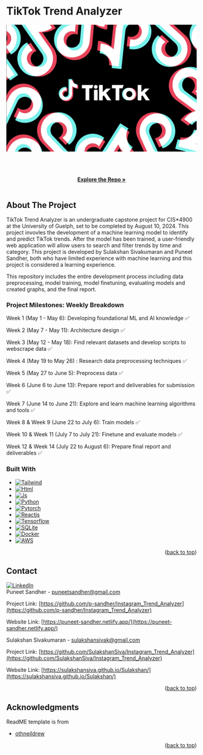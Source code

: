 # TikTok Trend Analyzer

<!-- Improved compatibility of back to top link: See: https://github.com/othneildrew/Best-README-Template/pull/73 -->
<a name="readme-top"></a>
<!--
*** Thanks for checking out the Best-README-Template. If you have a suggestion
*** that would make this better, please fork the repo and create a pull request
*** or simply open an issue with the tag "enhancement".
*** Don't forget to give the project a star!
*** Thanks again! Now go create something AMAZING! :D
-->



<!-- PROJECT SHIELDS -->
<!--
*** I'm using markdown "reference style" links for readability.
*** Reference links are enclosed in brackets [ ] instead of parentheses ( ).
*** See the bottom of this document for the declaration of the reference variables
*** for contributors-url, forks-url, etc. This is an optional, concise syntax you may use.
*** https://www.markdownguide.org/basic-syntax/#reference-style-links
-->

![TikTok Banner](Graphs/images/tiktokBackground.png)

<!-- PROJECT LOGO -->
<br />
<div align="center">

  <p align="center">
    <br />
    <a href="https://github.com/p-sandher/Instagram_Trend_Analyzer"><strong>Explore the Repo »</strong></a>
    <br />
    <br />
  </p>
</div>



<!-- ABOUT THE PROJECT -->
## About The Project

TikTok Trend Analyzer is an undergraduate capstone project  for CIS*4900 at the University of Guelph, set to be completed by August 10, 2024. This project invovles the development of a machine learning model to identify and predict TikTok trends. After the model has been trained, a user-friendly web application will allow users to search and filter trends by time and category. This project is developed by Sulakshan Sivakumaran and Puneet Sandher, both who have limited experience with machine learning and this project is considered a learning experience. 


This repository includes the entire development process including data preprocessing, model training, model finetuning, evaluating models and created graphs, and the final report. 

### Project Milestones: Weekly Breakdown

Week 1 (May 1 - May 6): Developing foundational ML and AI knowledge ✅

Week 2 (May 7 - May 11): Architecture design ✅

Week 3 (May 12 - May 18): Find relevant datasets and develop scripts to webscrape data ✅

Week 4 (May 19 to May 26) : Research data preprocessing techniques ✅

Week 5 (May 27 to June 5): Preprocess data ✅

Week 6 (June 6 to June 13): Prepare report and deliverables for submission ✅

Week 7 (June 14 to June 21): Explore and learn machine learning algorithms and tools ✅

Week 8 & Week 9 (June 22 to July 6): Train models ✅

Week 10 & Week 11 (July 7 to July 21): Finetune and evaluate models ✅

Week 12 & Week 14 (July 22 to August 6): Prepare final report and deliverables ✅


### Built With

* [![Tailwind][Tailwind]][Tailwind-url]
* [![Html][Html]][Html-url]
* [![Js][Js]][Js-url]
* [![Python][Python]][Python-url]
* [![Pytorch][Pytorch]][Pytorch-url]
* [![Reactjs][Reactjs]][Reactjs-url]
* [![Tensorflow][Tensorflow]][Tensorflow-url]
* [![SQLite][SQLite]][SQLite-url]
* [![Docker][Docker]][Docker-url]
* [![AWS][AWS]][AWS-url]

<p align="right">(<a href="#readme-top">back to top</a>)</p>


<!-- CONTACT -->
## Contact


[![LinkedIn][linkedin-shield]][linkedin-url]
<br />
Puneet Sandher -  puneetsandher@gmail.com

Project Link: [https://github.com/p-sandher/Instagram_Trend_Analyzer](https://github.com/p-sandher/Instagram_Trend_Analyzer)

Website Link: [https://puneet-sandher.netlify.app/](https://puneet-sandher.netlify.app/)

Sulakshan Sivakumaran - sulakshansivak@gmail.com

Project Link: [https://github.com/SulakshanSiva/Instagram_Trend_Analyzer](https://github.com/SulakshanSiva/Instagram_Trend_Analyzer)

Website Link: [https://sulakshansiva.github.io/Sulakshan/](https://sulakshansiva.github.io/Sulakshan/)


<p align="right">(<a href="#readme-top">back to top</a>)</p>



<!-- ACKNOWLEDGMENTS -->
## Acknowledgments

ReadME template is from 
* [othneildrew](https://github.com/othneildrew/Best-README-Template)


<p align="right">(<a href="#readme-top">back to top</a>)</p>



<!-- MARKDOWN LINKS & IMAGES -->
<!-- https://www.markdownguide.org/basic-syntax/#reference-style-links -->


[linkedin-shield]: https://img.shields.io/badge/-LinkedIn-black.svg?style=for-the-badge&logo=linkedin&colorB=555
[linkedin-url]: https://www.linkedin.com/in/puneet-sandher/


[Html]: https://img.shields.io/badge/HTML5-E34F26?style=for-the-badge&logo=html5&logoColor=white
[Html-url]: https://html.com/
[Tailwind]: https://img.shields.io/badge/tailwindcss-%2338B2AC.svg?style=for-the-badge&logo=tailwind-css&logoColor=white
[Tailwind-url]: https://tailwindcss.com/
[Js]: https://img.shields.io/badge/JavaScript-323330?style=for-the-badge&logo=javascript&logoColor=F7DF1E
[Js-url]: https://developer.mozilla.org/en-US/docs/Web/JavaScript
[Python]: https://img.shields.io/badge/Python-FFD43B?style=for-the-badge&logo=python&logoColor=blue
[Python-url]: https://www.python.org/
[Pytorch]: https://img.shields.io/badge/PyTorch-%23EE4C2C.svg?style=for-the-badge&logo=PyTorch&logoColor=white
[Pytorch-url]: https://pytorch.org/docs/stable/index.html
[Reactjs]: https://img.shields.io/badge/react-%2320232a.svg?style=for-the-badge&logo=react&logoColor=%2361DAFB
[Reactjs-url]: https://react.dev/
[Tensorflow]: https://img.shields.io/badge/TensorFlow-%23FF6F00.svg?style=for-the-badge&logo=TensorFlow&logoColor=white
[Tensorflow-url]: https://www.tensorflow.org/
[SQLite]: https://img.shields.io/badge/sqlite-%2307405e.svg?style=for-the-badge&logo=sqlite&logoColor=white
[SQLite-url]: https://www.sqlite.org/docs.html
[Docker]: https://img.shields.io/badge/docker-%230db7ed.svg?style=for-the-badge&logo=docker&logoColor=white
[Docker-url]: https://docs.docker.com/
[AWS]: https://img.shields.io/badge/AWS-%23FF9900.svg?style=for-the-badge&logo=amazon-aws&logoColor=white
[AWS-url]: https://docs.aws.amazon.com/

